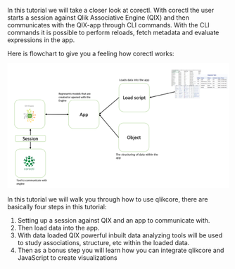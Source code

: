 In this tutorial we will take a closer look at corectl. With corectl the user starts a session against Qlik Associative Engine (QIX) and then communicates with the QIX-app through CLI commands. With the CLI commands it is possible to perform reloads, fetch metadata and evaluate expressions in the app. 
<br>

Here is flowchart to give you a feeling how corectl works:

![Concept](assets/corectl-concept.png)


In this tutorial we will walk you through how to use qlikcore, there are basically four steps in this tutorial:
1.	Setting up a session against QIX and an app to communicate with. 
2.	Then load data into the app.
3.	With data loaded QIX powerful inbuilt data analyzing tools will be used to study  associations, structure, etc within the loaded data.
4.	Then as a bonus step you will learn how you can integrate qlikcore and JavaScript to create visualizations 

